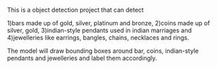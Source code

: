 This is a object detection project that can detect 

1)bars made up of gold, silver, platinum and bronze, 
2)coins made up of silver, gold, 
3)indian-style pendants used in indian marriages and 
4)jewelleries like earrings, bangles, chains, necklaces and rings.

The model will draw bounding boxes around bar, coins, indian-style pendants and jewelleries and label them accordingly.
